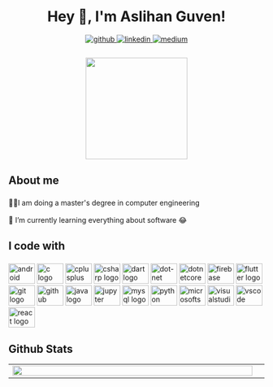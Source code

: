 <h1 align="center">Hey 👋, I'm Aslihan Guven!</h1>

<div align="center">
<a href="https://github.com/aslihanguven" target="_blank">
<img src=https://img.shields.io/badge/github-%2324292e.svg?&style=for-the-badge&logo=github&logoColor=white alt=github style="margin-bottom: 5px;" />
</a>
<a href="https://linkedin.com/in/aslihanguven" target="_blank">
<img src=https://img.shields.io/badge/linkedin-%231E77B5.svg?&style=for-the-badge&logo=linkedin&logoColor=white alt=linkedin style="margin-bottom: 5px;" />
</a>
<a href="https://medium.com/@aslihanguven" target="_blank">
<img src=https://img.shields.io/badge/medium-%23292929.svg?&style=for-the-badge&logo=medium&logoColor=white alt=medium style="margin-bottom: 5px;" />
</a>  
</div>  

###

<div align="center">
  <img height="200" src="https://media.giphy.com/media/LMcB8XospGZO8UQq87/giphy.gif"  />
</div>

###

<h2 align="left">About me</h2>

###

<p align="left">👩‍💻I am doing a master's degree in computer engineering<br><br>🌱 I’m currently learning everything about software 😂</p>

###

<h2 align="left">I code with</h2>

###

<div align="left">
  <img src="https://cdn.jsdelivr.net/gh/devicons/devicon/icons/android/android-original.svg" height="40" width="52" alt="android logo" />
  <img src="https://cdn.jsdelivr.net/gh/devicons/devicon/icons/c/c-original.svg" height="40" width="52" alt="c logo" />
  <img src="https://cdn.jsdelivr.net/gh/devicons/devicon/icons/cplusplus/cplusplus-original.svg" height="40" width="52" alt="cplusplus logo" />
  <img src="https://cdn.jsdelivr.net/gh/devicons/devicon/icons/csharp/csharp-original.svg" height="40" width="52" alt="csharp logo" />
  <img src="https://cdn.jsdelivr.net/gh/devicons/devicon/icons/dart/dart-original.svg" height="40" width="52" alt="dart logo" />
  <img src="https://cdn.jsdelivr.net/gh/devicons/devicon/icons/dot-net/dot-net-original.svg" height="40" width="52" alt="dot-net logo" />
  <img src="https://cdn.jsdelivr.net/gh/devicons/devicon/icons/dotnetcore/dotnetcore-original.svg" height="40" width="52" alt="dotnetcore logo" />
  <img src="https://cdn.jsdelivr.net/gh/devicons/devicon/icons/firebase/firebase-plain.svg" height="40" width="52" alt="firebase logo" />
  <img src="https://cdn.jsdelivr.net/gh/devicons/devicon/icons/flutter/flutter-original.svg" height="40" width="52" alt="flutter logo" />
  <img src="https://cdn.jsdelivr.net/gh/devicons/devicon/icons/git/git-original.svg" height="40" width="52" alt="git logo" />
  <img src="https://cdn.jsdelivr.net/gh/devicons/devicon/icons/github/github-original.svg" height="40" width="52" alt="github logo" />
  <img src="https://cdn.jsdelivr.net/gh/devicons/devicon/icons/java/java-original.svg" height="40" width="52" alt="java logo" />
  <img src="https://cdn.jsdelivr.net/gh/devicons/devicon/icons/jupyter/jupyter-original.svg" height="40" width="52" alt="jupyter logo" />
  <img src="https://cdn.jsdelivr.net/gh/devicons/devicon/icons/mysql/mysql-original.svg" height="40" width="52" alt="mysql logo" />
  <img src="https://cdn.jsdelivr.net/gh/devicons/devicon/icons/python/python-original.svg" height="40" width="52" alt="python logo" />
  <img src="https://cdn.jsdelivr.net/gh/devicons/devicon/icons/microsoftsqlserver/microsoftsqlserver-plain.svg" height="40" width="52" alt="microsoftsqlserver logo" />
  <img src="https://cdn.jsdelivr.net/gh/devicons/devicon/icons/visualstudio/visualstudio-plain.svg" height="40" width="52" alt="visualstudio logo" />
  <img src="https://cdn.jsdelivr.net/gh/devicons/devicon/icons/vscode/vscode-original.svg" height="40" width="52" alt="vscode logo" />
  <img src="https://cdn.jsdelivr.net/gh/devicons/devicon/icons/react/react-original.svg" height="40" width="52" alt="react logo" />
</div>

###

## Github Stats  
<table><tr><td valign="top" width="100%">

<div align="center"><img src="https://github-readme-stats.vercel.app/api/top-langs/?username=aslihanguven&hide_border=true&layout=compact" align="center" style="width: 100%" /></div>

</td><td valign="top" width="50%">



</td></tr></table>  

